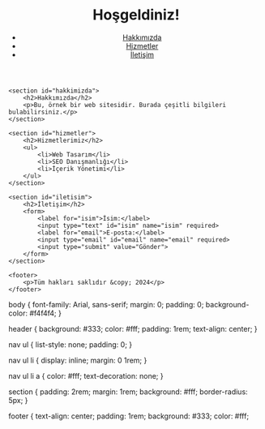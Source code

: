 <!DOCTYPE html>
<html lang="tr">
<head>
    <meta charset="UTF-8">
    <meta name="viewport" content="width=device-width, initial-scale=1.0">
    <title>Örnek Web Sitesi</title>
    <link rel="stylesheet" href="styles.css">
</head>
<body>
    <header>
        <h1>Hoşgeldiniz!</h1>
        <nav>
            <ul>
                <li><a href="#hakkimizda">Hakkımızda</a></li>
                <li><a href="#hizmetler">Hizmetler</a></li>
                <li><a href="#iletisim">İletişim</a></li>
            </ul>
        </nav>
    </header>

    <section id="hakkimizda">
        <h2>Hakkımızda</h2>
        <p>Bu, örnek bir web sitesidir. Burada çeşitli bilgileri bulabilirsiniz.</p>
    </section>

    <section id="hizmetler">
        <h2>Hizmetlerimiz</h2>
        <ul>
            <li>Web Tasarım</li>
            <li>SEO Danışmanlığı</li>
            <li>İçerik Yönetimi</li>
        </ul>
    </section>

    <section id="iletisim">
        <h2>İletişim</h2>
        <form>
            <label for="isim">İsim:</label>
            <input type="text" id="isim" name="isim" required>
            <label for="email">E-posta:</label>
            <input type="email" id="email" name="email" required>
            <input type="submit" value="Gönder">
        </form>
    </section>

    <footer>
        <p>Tüm hakları saklıdır &copy; 2024</p>
    </footer>
</body>
</html>

body {
    font-family: Arial, sans-serif;
    margin: 0;
    padding: 0;
    background-color: #f4f4f4;
}

header {
    background: #333;
    color: #fff;
    padding: 1rem;
    text-align: center;
}

nav ul {
    list-style: none;
    padding: 0;
}

nav ul li {
    display: inline;
    margin: 0 1rem;
}

nav ul li a {
    color: #fff;
    text-decoration: none;
}

section {
    padding: 2rem;
    margin: 1rem;
    background: #fff;
    border-radius: 5px;
}

footer {
    text-align: center;
    padding: 1rem;
    background: #333;
    color: #fff;
